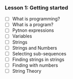 ### Lesson 1: Getting started 
+ [ ] What is programming?
+ [ ] What is a program?
+ [ ] Pytnon expressions
+ [ ] Variables
+ [ ] Strings
+ [ ] Strings and Numbers 
+ [ ] Selecting sub-sequences
+ [ ] Finding strings in strings 
+ [ ] Finding with numbers 
+ [ ] String Theory